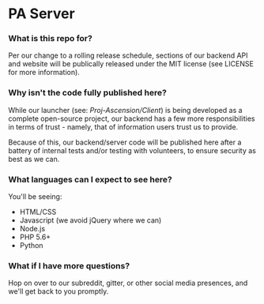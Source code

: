 # PA Server
### What is this repo for?
Per our change to a rolling release schedule, sections of our backend API and website will be publically released under the MIT license (see LICENSE for more information).

### Why isn't the code fully published here?
While our launcher (see: *Proj-Ascension/Client*) is being developed as a complete open-source project, our backend has a few more responsibilities in terms of trust - namely, that of information users trust us to provide.

Because of this, our backend/server code will be published here after a battery of internal tests and/or testing with volunteers, to ensure security as best as we can.

### What languages can I expect to see here?
You'll be seeing:
- HTML/CSS
- Javascript (we avoid jQuery where we can)
- Node.js
- PHP 5.6+
- Python

### What if I have more questions?
Hop on over to our subreddit, gitter, or other social media presences, and we'll get back to you promptly.
